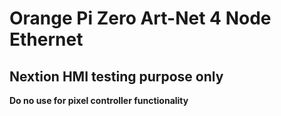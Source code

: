 # Orange Pi Zero Art-Net 4 Node Ethernet
## Nextion HMI testing purpose only

**Do no use for pixel controller functionality**
